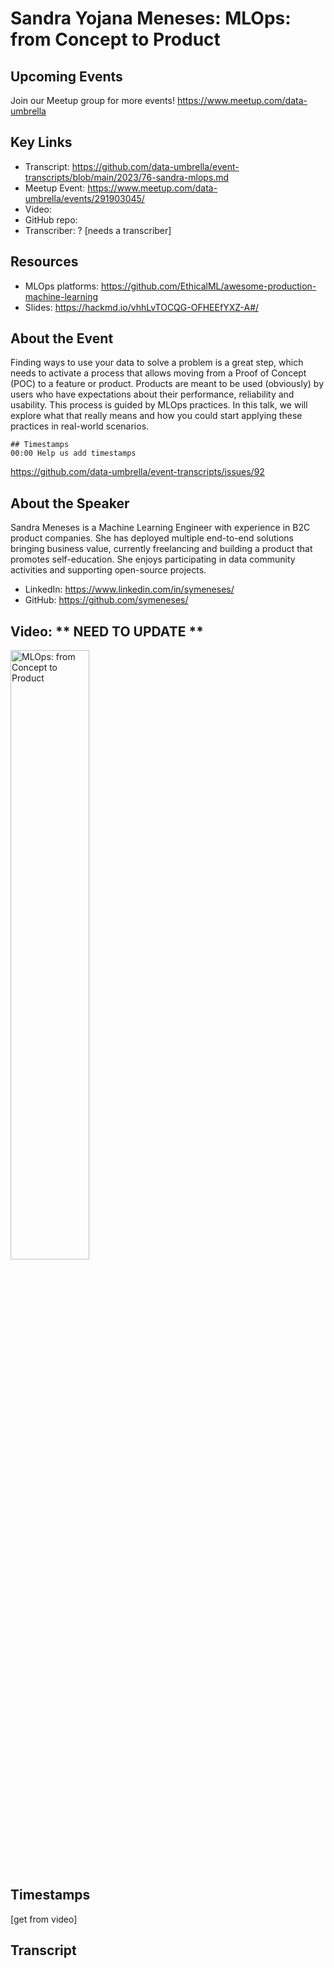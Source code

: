 # Sandra Yojana Meneses: MLOps: from Concept to Product

## Upcoming Events
Join our Meetup group for more events!
https://www.meetup.com/data-umbrella

## Key Links
- Transcript: https://github.com/data-umbrella/event-transcripts/blob/main/2023/76-sandra-mlops.md 
- Meetup Event: https://www.meetup.com/data-umbrella/events/291903045/
- Video: 
- GitHub repo:  
- Transcriber:  ? [needs a transcriber]

## Resources
- MLOps platforms: https://github.com/EthicalML/awesome-production-machine-learning
- Slides: https://hackmd.io/vhhLvTOCQG-OFHEEfYXZ-A#/

## About the Event
Finding ways to use your data to solve a problem is a great step, which needs to activate a process that allows moving from a Proof of Concept (POC) to a feature or product. Products are meant to be used (obviously) by users who have expectations about their performance, reliability and usability. This process is guided by MLOps practices. In this talk, we will explore what that really means and how you could start applying these practices in real-world scenarios.

```
## Timestamps
00:00 Help us add timestamps
```
https://github.com/data-umbrella/event-transcripts/issues/92


## About the Speaker
Sandra Meneses is a Machine Learning Engineer with experience in B2C product companies. She has deployed multiple end-to-end solutions bringing business value, currently freelancing and building a product that promotes self-education. She enjoys participating in data community activities and supporting open-source projects.

- LinkedIn: https://www.linkedin.com/in/symeneses/
- GitHub: https://github.com/symeneses/

## Video:  ** NEED TO UPDATE **
<a href="http://www.youtube.com/watch?feature=player_embedded&v=NbmdFJsnuuo" target="_blank"><img src="http://img.youtube.com/vi/NbmdFJsnuuo/0.jpg"
alt="MLOps: from Concept to Product" width="50%" /></a>

## Timestamps
[get from video]

## Transcript
